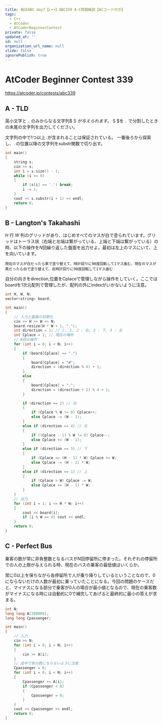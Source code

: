 ```yaml
---
title: 毎日ABC day7【c++】ABC339 A-C問題解説【ACコード付き】
tags:
  - C++
  - AtCoder
  - AtCoderBeginnerContest
private: false
updated_at: ''
id: null
organization_url_name: null
slide: false
ignorePublish: true
---
```

# AtCoder Beginner Contest 339

https://atcoder.jp/contests/abc339

## A - TLD
英小文字と `.` のみからなる文字列$ 
S $が与えられます。$
S $を `.` で分割したときの末尾の文字列を出力してください。

文字列の中で1つ以上`.`が含まれることは保証されている。
一番後ろから探索し、`.`の位置以降の文字列をsubstr関数で切り出す。

```cpp
int main()
{
	string s;
	cin >> s;
	int i = s.size() - 1;
	while (i >= 0)
	{
		if (s[i] == '.') break;
		i -= 1;
	}
	cout << s.substr(i + 1) << endl;
	return 0;
}
```


## B - Langton's Takahashi
$H$ 行 $W$ 列のグリッドがあり、はじめすべてのマスが白で塗られています。グリッドはトーラス状（右端と左端は繋がっている、上端と下端は繋がっている）の時、以下の操作を$N$回繰り返した盤面を出力せよ。最初は左上のマスにいて、上を向いています。

`現在のマスが白だったら黒で塗り替えて、時計回りに90度回転して1マス進む、現在のマスが黒だったら白で塗り替えて、反時計回りに90度回転して1マス進む`

自分の向きをdirection,位置をCplaceで管理しながら操作をしていく。ここではboardを1次元配列で管理したが、配列の外にindexがいかないように注意。

```cpp
int H, W, N;
vector<string> board;

int main()
{
    // 入力と盤面の初期化
    cin >> H >> W >> N;
    board.resize(H * W + 1, ".");
    int direction = 1; // 1: 上, 2 : 右, 3 : 下, 4 : 左
    int Cplace = 1; // 現在の場所
    // N回の操作
    for (int i = 0; i < N; i++)
    {
        if (board[Cplace] == ".")
        {
            board[Cplace] = "#";
            direction = (direction % 4) + 1;
        }
        else
        {
            board[Cplace] = ".";
            direction = (direction + 2) % 4 + 1;
        }

        if (direction == 2) // 右
        {
            if (Cplace % W != 0) Cplace++;
            else Cplace -= (W - 1);
        }
        else if (direction == 4) // 左
        {
            if ((Cplace - 1) % W != 0) Cplace--;
            else Cplace += (W - 1);
        }
        else if (direction == 3) // 下
        {
            if (Cplace <= (H - 1) * W) Cplace += W;
            else Cplace -= (H - 1) * W;
        }
        else if (direction == 1) // 上
        {
            if (Cplace > W) Cplace -= W;
            else Cplace += (H - 1) * W;
        }
    }
    // 出力
    for (int i = 1; i <= H * W; i++)
    {
        cout << board[i];
        if (i % W == 0) cout << endl;
    }
    return 0;
}
```

## C - Perfect Bus

乗客の数が常に非負整数となるバスが$N$回停留所に停まった。それぞれの停留所での人の上限が与えられる時、現在のバスの乗客の最低値はいくらか。

常に0以上を保ちながら各停留所で人が乗り降りしているということなので、0にならないだけの人数が最初に乗っていたことになる。今回の問題のケースだと、マイナスになる部分で乗客が0人の場合が最小値となるので、現在の乗客数がマイナスになる時には自動的に0で補完してあげると最終的に最小の答えが求まる。

```cpp
int N;
long long A[200009];
long long Cpassenger;

int main()
{
	// 入力
	cin >> N;
	for (int i = 0; i < N; i++)
	{
		cin >> A[i];
	}
	// 途中で負の数にならないように注意
	Cpassenger = 0;
	for (int i = 0; i < N; i++)
	{
		Cpassenger += A[i];
		if (Cpassenger < 0)
		{
			Cpassenger = 0;
		}
	}
	cout << Cpassenger << endl;
	return 0;
}
```